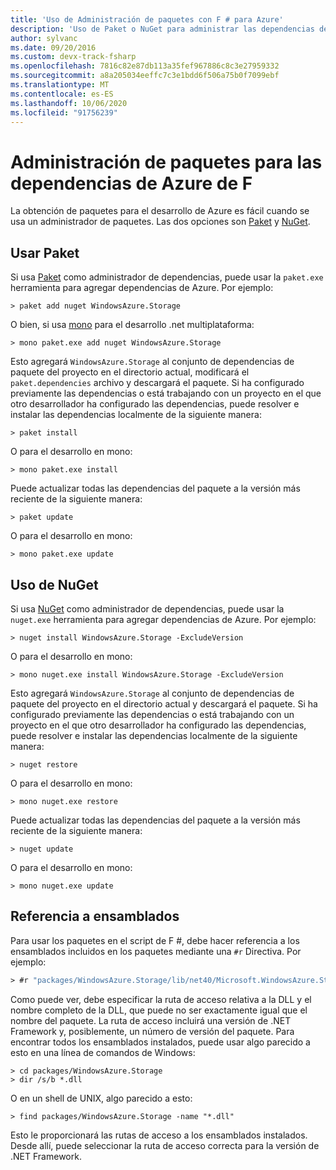 ```yaml
---
title: 'Uso de Administración de paquetes con F # para Azure'
description: 'Uso de Paket o NuGet para administrar las dependencias de Azure de F #'
author: sylvanc
ms.date: 09/20/2016
ms.custom: devx-track-fsharp
ms.openlocfilehash: 7816c82e87db113a35fef967886c8c3e27959332
ms.sourcegitcommit: a8a205034eeffc7c3e1bdd6f506a75b0f7099ebf
ms.translationtype: MT
ms.contentlocale: es-ES
ms.lasthandoff: 10/06/2020
ms.locfileid: "91756239"
---
```

# <a name="package-management-for-f-azure-dependencies"></a>Administración de paquetes para las dependencias de Azure de F #

La obtención de paquetes para el desarrollo de Azure es fácil cuando se usa un administrador de paquetes. Las dos opciones son [Paket](https://fsprojects.github.io/Paket/) y [NuGet](https://www.nuget.org/).

## <a name="using-paket"></a>Usar Paket

Si usa [Paket](https://fsprojects.github.io/Paket/) como administrador de dependencias, puede usar la `paket.exe` herramienta para agregar dependencias de Azure. Por ejemplo:

```console
> paket add nuget WindowsAzure.Storage
```

O bien, si usa [mono](https://www.mono-project.com/) para el desarrollo .net multiplataforma:

```console
> mono paket.exe add nuget WindowsAzure.Storage
```

Esto agregará `WindowsAzure.Storage` al conjunto de dependencias de paquete del proyecto en el directorio actual, modificará el `paket.dependencies` archivo y descargará el paquete. Si ha configurado previamente las dependencias o está trabajando con un proyecto en el que otro desarrollador ha configurado las dependencias, puede resolver e instalar las dependencias localmente de la siguiente manera:

```console
> paket install
```

O para el desarrollo en mono:

```console
> mono paket.exe install
```

Puede actualizar todas las dependencias del paquete a la versión más reciente de la siguiente manera:

```console
> paket update
```

O para el desarrollo en mono:

```console
> mono paket.exe update
```

## <a name="using-nuget"></a>Uso de NuGet

Si usa [NuGet](https://www.nuget.org/) como administrador de dependencias, puede usar la `nuget.exe` herramienta para agregar dependencias de Azure. Por ejemplo:

```console
> nuget install WindowsAzure.Storage -ExcludeVersion
```

O para el desarrollo en mono:

```console
> mono nuget.exe install WindowsAzure.Storage -ExcludeVersion
```

Esto agregará `WindowsAzure.Storage` al conjunto de dependencias de paquete del proyecto en el directorio actual y descargará el paquete. Si ha configurado previamente las dependencias o está trabajando con un proyecto en el que otro desarrollador ha configurado las dependencias, puede resolver e instalar las dependencias localmente de la siguiente manera:

```console
> nuget restore
```

O para el desarrollo en mono:

```console
> mono nuget.exe restore
```

Puede actualizar todas las dependencias del paquete a la versión más reciente de la siguiente manera:

```console
> nuget update
```

O para el desarrollo en mono:

```console
> mono nuget.exe update
```

## <a name="referencing-assemblies"></a>Referencia a ensamblados

Para usar los paquetes en el script de F #, debe hacer referencia a los ensamblados incluidos en los paquetes mediante una `#r` Directiva. Por ejemplo:

```fsharp
> #r "packages/WindowsAzure.Storage/lib/net40/Microsoft.WindowsAzure.Storage.dll"
```

Como puede ver, debe especificar la ruta de acceso relativa a la DLL y el nombre completo de la DLL, que puede no ser exactamente igual que el nombre del paquete. La ruta de acceso incluirá una versión de .NET Framework y, posiblemente, un número de versión del paquete. Para encontrar todos los ensamblados instalados, puede usar algo parecido a esto en una línea de comandos de Windows:

```console
> cd packages/WindowsAzure.Storage
> dir /s/b *.dll
```

O en un shell de UNIX, algo parecido a esto:

```console
> find packages/WindowsAzure.Storage -name "*.dll"
```

Esto le proporcionará las rutas de acceso a los ensamblados instalados. Desde allí, puede seleccionar la ruta de acceso correcta para la versión de .NET Framework.
